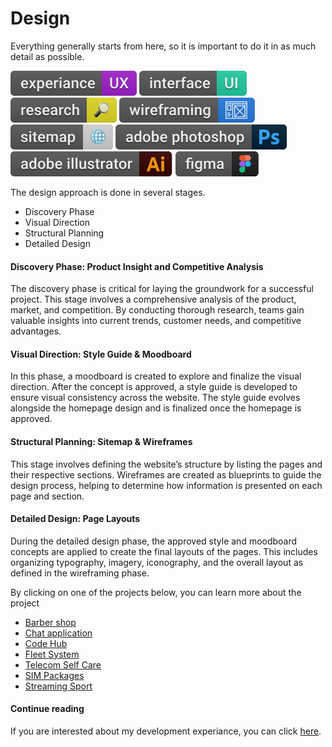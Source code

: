 # Design

Everything generally starts from here, so it is important to do it in as much detail as possible.

![Experiance](../assets//pills/experiance-ux.svg) ![Interface](../assets//pills/interface.svg) ![Research](../assets//pills/research.svg) ![Wireframing](../assets//pills/wireframing.svg) ![Sitemap](../assets//pills/sitemap.svg) ![Adobe Photoshop](../assets//pills/adobe-photoshop.svg) ![Adobe Illustrator](../assets//pills/adobe-illustrator.svg) ![Figma](../assets//pills/figma.svg)

The design approach is done in several stages.

- Discovery Phase
- Visual Direction
- Structural Planning
- Detailed Design

#### Discovery Phase: Product Insight and Competitive Analysis
The discovery phase is critical for laying the groundwork for a successful project. This stage involves a comprehensive analysis of the product, market, and competition. By conducting thorough research, teams gain valuable insights into current trends, customer needs, and competitive advantages.

#### Visual Direction: Style Guide & Moodboard
In this phase, a moodboard is created to explore and finalize the visual direction. After the concept is approved, a style guide is developed to ensure visual consistency across the website. The style guide evolves alongside the homepage design and is finalized once the homepage is approved.

#### Structural Planning: Sitemap & Wireframes
This stage involves defining the website’s structure by listing the pages and their respective sections. Wireframes are created as blueprints to guide the design process, helping to determine how information is presented on each page and section.

#### Detailed Design: Page Layouts
During the detailed design phase, the approved style and moodboard concepts are applied to create the final layouts of the pages. This includes organizing typography, imagery, iconography, and the overall layout as defined in the wireframing phase.

By clicking on one of the projects below, you can learn more about the project

- [Barber shop](./barber-shop/)
- [Chat application](./chat/)
- [Code Hub](./code-hub/)
- [Fleet System](./fleet-system/)
- [Telecom Self Care](./self-care/)
- [SIM Packages](./sim-packages/)
- [Streaming Sport](./streaming-app/)

#### Continue reading
If you are interested about my development experiance, you can click [here](../development/).